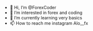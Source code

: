 - 👋 Hi, I’m @ForexCoder
- 👀 I’m interested in forex and coding
- 🌱 I’m currently learning very basics
- 📫 How to reach me instagram Alo__fx

<!---
ForexCoder/ForexCoder is a ✨ special ✨ repository because its `README.md` (this file) appears on your GitHub profile.
You can click the Preview link to take a look at your changes.
--->
